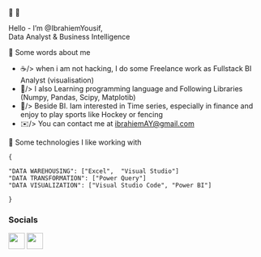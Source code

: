 🔗 🤞

   Hello -
    I’m @IbrahiemYousif,  
     Data Analyst & Business Intelligence

🔗 Some words about me



   - ☕/> when i am not hacking, I do some Freelance work as Fullstack BI Analyst (visualisation)
   - 🌱/> I also Learning programming language and Following Libraries (Numpy, Pandas, Scipy, Matplotib)
   - 🍿/> Beside BI. Iam interested in Time series, especially in finance and enjoy to play sports like Hockey or fencing 
   - ✉️/>  You can contact me at [ibrahiemAY@gmail.com](mailto:ibrahiemAY@gmail.com)

🔗 Some technologies I like working with

    {

    "DATA WAREHOUSING": ["Excel",  "Visual Studio"]
    "DATA TRANSFORMATION": ["Power Query"]
    "DATA VISUALIZATION": ["Visual Studio Code", "Power BI"]
   
    }

### Socials

<p align="left"> <a href="https://www.linkedin.com/in/ibrahiem-yousif-48b888196/" target="_blank" rel="noreferrer"><img src="https://raw.githubusercontent.com/danielcranney/readme-generator/main/public/icons/socials/linkedin.svg" width="32" height="32" /></a> <a href="https://www.twitter.com/ibrahiemyousef" target="_blank" rel="noreferrer"><img src="https://raw.githubusercontent.com/danielcranney/readme-generator/main/public/icons/socials/twitter.svg" width="32" height="32" /></a></p>
<!---
IbrahiemYousif/IbrahiemYousif is a ✨ special ✨ repository because its `README.md` (this file) appears on your GitHub profile.
You can click the Preview link to take a look at your changes.
--->
